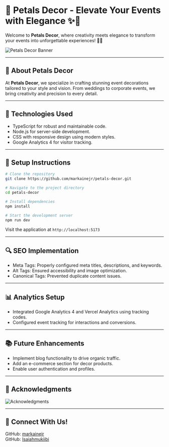 # 🌸 **Petals Decor - Elevate Your Events with Elegance** ✨🎀  

Welcome to **Petals Decor**, where creativity meets elegance to transform your events into unforgettable experiences! 🎉💐  

![Petals Decor Banner](https://readme-typing-svg.herokuapp.com/?font=Righteous&size=35&center=true&vCenter=true&width=500&height=70&duration=4000&color=FF69B4&lines=Welcome+to+Petals+Decor!;🎀+Creating+Magical+Moments)

---

## 🌟 **About Petals Decor**  

At **Petals Decor**, we specialize in crafting stunning event decorations tailored to your style and vision. From weddings to corporate events, we bring creativity and precision to every detail.  

---

## 🔧 **Technologies Used**  
- TypeScript for robust and maintainable code.  
- Node.js for server-side development.  
- CSS with responsive design using modern styles.  
- Google Analytics 4 for visitor tracking.  

---

## 💼 **Setup Instructions**  
```bash
# Clone the repository
git clone https://github.com/markainejr/petals-decor.git

# Navigate to the project directory
cd petals-decor

# Install dependencies
npm install

# Start the development server
npm run dev
```
Visit the application at `http://localhost:5173`

---

## 🔍 **SEO Implementation**  
- Meta Tags: Properly configured meta titles, descriptions, and keywords.  
- Alt Tags: Ensured accessibility and image optimization.  
- Canonical Tags: Prevented duplicate content issues.  

---

## 📊 **Analytics Setup**  
- Integrated Google Analytics 4 and Vercel Analytics using tracking codes.  
- Configured event tracking for interactions and conversions.  

---

## 📚 **Future Enhancements**  
- Implement blog functionality to drive organic traffic.  
- Add an e-commerce section for decor products.  
- Enable user authentication and profiles.  

---

## 🎉 **Acknowledgments**  

![Acknowledgments](https://readme-typing-svg.herokuapp.com/?font=Righteous&size=35&center=true&vCenter=true&width=500&height=70&duration=4000&color=00ff00&lines=Thanks+to+Mr.+David+Tubirye.)

---

## 👤 **Connect With Us!**  
GitHub: [markainejr](https://github.com/markainejr)  
GitHub: [Isaiahmukiibi](https://github.com/Isaiahmukiibi)
